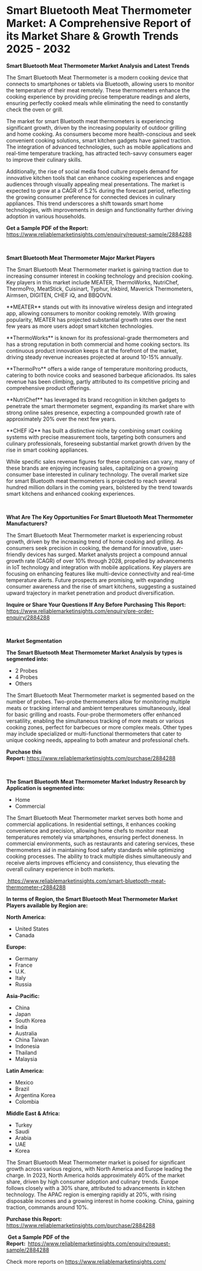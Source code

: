 <p><h1>Smart Bluetooth Meat Thermometer Market: A Comprehensive Report of its Market Share & Growth Trends 2025 - 2032</h1></p><p><strong>Smart Bluetooth Meat Thermometer Market Analysis and Latest Trends</strong></p>
<p><p>The Smart Bluetooth Meat Thermometer is a modern cooking device that connects to smartphones or tablets via Bluetooth, allowing users to monitor the temperature of their meat remotely. These thermometers enhance the cooking experience by providing precise temperature readings and alerts, ensuring perfectly cooked meals while eliminating the need to constantly check the oven or grill.</p><p>The market for smart Bluetooth meat thermometers is experiencing significant growth, driven by the increasing popularity of outdoor grilling and home cooking. As consumers become more health-conscious and seek convenient cooking solutions, smart kitchen gadgets have gained traction. The integration of advanced technologies, such as mobile applications and real-time temperature tracking, has attracted tech-savvy consumers eager to improve their culinary skills.</p><p>Additionally, the rise of social media food culture propels demand for innovative kitchen tools that can enhance cooking experiences and engage audiences through visually appealing meal presentations. The market is expected to grow at a CAGR of 5.2% during the forecast period, reflecting the growing consumer preference for connected devices in culinary appliances. This trend underscores a shift towards smart home technologies, with improvements in design and functionality further driving adoption in various households.</p></p>
<p><strong>Get a Sample PDF of the Report:&nbsp;</strong> <a href="https://www.reliablemarketinsights.com/enquiry/request-sample/2884288?utm_campaign=2514&utm_medium=2&utm_source=Github&utm_content=ia&utm_term=13032025&utm_id=smart-bluetooth-meat-thermometer">https://www.reliablemarketinsights.com/enquiry/request-sample/2884288</a></p>
<p>&nbsp;</p>
<p><strong>Smart Bluetooth Meat Thermometer Major Market Players</strong></p>
<p><p>The Smart Bluetooth Meat Thermometer market is gaining traction due to increasing consumer interest in cooking technology and precision cooking. Key players in this market include MEATER, ThermoWorks, NutriChef, ThermoPro, MeatStick, Cuisinart, Typhur, Inkbird, Maverick Thermometers, Airmsen, DIGITEN, CHEF iQ, and BBQOVN.</p><p>**MEATER** stands out with its innovative wireless design and integrated app, allowing consumers to monitor cooking remotely. With growing popularity, MEATER has projected substantial growth rates over the next few years as more users adopt smart kitchen technologies.</p><p>**ThermoWorks** is known for its professional-grade thermometers and has a strong reputation in both commercial and home cooking sectors. Its continuous product innovation keeps it at the forefront of the market, driving steady revenue increases projected at around 10-15% annually.</p><p>**ThermoPro** offers a wide range of temperature monitoring products, catering to both novice cooks and seasoned barbeque aficionados. Its sales revenue has been climbing, partly attributed to its competitive pricing and comprehensive product offerings.</p><p>**NutriChef** has leveraged its brand recognition in kitchen gadgets to penetrate the smart thermometer segment, expanding its market share with strong online sales presence, expecting a compounded growth rate of approximately 20% over the next few years.</p><p>**CHEF iQ** has built a distinctive niche by combining smart cooking systems with precise measurement tools, targeting both consumers and culinary professionals, foreseeing substantial market growth driven by the rise in smart cooking appliances.</p><p>While specific sales revenue figures for these companies can vary, many of these brands are enjoying increasing sales, capitalizing on a growing consumer base interested in culinary technology. The overall market size for smart Bluetooth meat thermometers is projected to reach several hundred million dollars in the coming years, bolstered by the trend towards smart kitchens and enhanced cooking experiences.</p></p>
<p>&nbsp;</p>
<p><strong>What Are The Key Opportunities For Smart Bluetooth Meat Thermometer Manufacturers?</strong></p>
<p><p>The Smart Bluetooth Meat Thermometer market is experiencing robust growth, driven by the increasing trend of home cooking and grilling. As consumers seek precision in cooking, the demand for innovative, user-friendly devices has surged. Market analysts project a compound annual growth rate (CAGR) of over 10% through 2028, propelled by advancements in IoT technology and integration with mobile applications. Key players are focusing on enhancing features like multi-device connectivity and real-time temperature alerts. Future prospects are promising, with expanding consumer awareness and the rise of smart kitchens, suggesting a sustained upward trajectory in market penetration and product diversification.</p></p>
<p><strong>Inquire or Share Your Questions If Any Before Purchasing This Report:</strong> <a href="https://www.reliablemarketinsights.com/enquiry/pre-order-enquiry/2884288?utm_campaign=2514&utm_medium=2&utm_source=Github&utm_content=ia&utm_term=13032025&utm_id=smart-bluetooth-meat-thermometer">https://www.reliablemarketinsights.com/enquiry/pre-order-enquiry/2884288</a></p>
<p>&nbsp;</p>
<p><strong>Market Segmentation</strong></p>
<p><strong>The Smart Bluetooth Meat Thermometer Market Analysis by types is segmented into:</strong></p>
<p><ul><li>2 Probes</li><li>4 Probes</li><li>Others</li></ul></p>
<p><p>The Smart Bluetooth Meat Thermometer market is segmented based on the number of probes. Two-probe thermometers allow for monitoring multiple meats or tracking internal and ambient temperatures simultaneously, ideal for basic grilling and roasts. Four-probe thermometers offer enhanced versatility, enabling the simultaneous tracking of more meats or various cooking zones, perfect for barbecues or more complex meals. Other types may include specialized or multi-functional thermometers that cater to unique cooking needs, appealing to both amateur and professional chefs.</p></p>
<p><strong>Purchase this Report:&nbsp;</strong><a href="https://www.reliablemarketinsights.com/purchase/2884288?utm_campaign=2514&utm_medium=2&utm_source=Github&utm_content=ia&utm_term=13032025&utm_id=smart-bluetooth-meat-thermometer">https://www.reliablemarketinsights.com/purchase/2884288</a></p>
<p>&nbsp;</p>
<p><strong>The Smart Bluetooth Meat Thermometer Market Industry Research by Application is segmented into:</strong></p>
<p><ul><li>Home</li><li>Commercial</li></ul></p>
<p><p>The Smart Bluetooth Meat Thermometer market serves both home and commercial applications. In residential settings, it enhances cooking convenience and precision, allowing home chefs to monitor meat temperatures remotely via smartphones, ensuring perfect doneness. In commercial environments, such as restaurants and catering services, these thermometers aid in maintaining food safety standards while optimizing cooking processes. The ability to track multiple dishes simultaneously and receive alerts improves efficiency and consistency, thus elevating the overall culinary experience in both markets.</p></p>
<p><a href="https://www.reliablemarketinsights.com/smart-bluetooth-meat-thermometer-r2884288?utm_campaign=2514&utm_medium=2&utm_source=Github&utm_content=ia&utm_term=13032025&utm_id=smart-bluetooth-meat-thermometer">&nbsp;https://www.reliablemarketinsights.com/smart-bluetooth-meat-thermometer-r2884288</a></p>
<p><strong>In terms of Region, the Smart Bluetooth Meat Thermometer Market Players available by Region are:</strong></p>
<p>
    <p> <strong> North America: </strong>
        <ul>
            <li>United States</li>
            <li>Canada</li>
        </ul>
        </p> 
    <p> <strong> Europe: </strong>
        <ul>
            <li>Germany</li>
            <li>France</li>
            <li>U.K.</li>
            <li>Italy</li>
            <li>Russia</li>
        </ul>
        </p> 
    <p> <strong> Asia-Pacific: </strong>
        <ul>
            <li>China</li>
            <li>Japan</li>
            <li>South Korea</li>
            <li>India</li>
            <li>Australia</li>
            <li>China Taiwan</li>
            <li>Indonesia</li>
            <li>Thailand</li>
            <li>Malaysia</li>
        </ul>
        </p> 
    <p> <strong> Latin America: </strong>
        <ul>
            <li>Mexico</li>
            <li>Brazil</li>
            <li>Argentina Korea</li>
            <li>Colombia</li>
        </ul>
        </p> 
    <p> <strong> Middle East & Africa: </strong>
        <ul>
            <li>Turkey</li>
            <li>Saudi</li>
            <li>Arabia</li>
            <li>UAE</li>
            <li>Korea</li>
        </ul>
    </p>
    </p>
<p><p>The Smart Bluetooth Meat Thermometer market is poised for significant growth across various regions, with North America and Europe leading the charge. In 2023, North America holds approximately 40% of the market share, driven by high consumer adoption and culinary trends. Europe follows closely with a 30% share, attributed to advancements in kitchen technology. The APAC region is emerging rapidly at 20%, with rising disposable incomes and a growing interest in home cooking. China, gaining traction, commands around 10%.</p></p>
<p><strong>Purchase this Report: </strong><a href="https://www.reliablemarketinsights.com/purchase/2884288?utm_campaign=2514&utm_medium=2&utm_source=Github&utm_content=ia&utm_term=13032025&utm_id=smart-bluetooth-meat-thermometer">https://www.reliablemarketinsights.com/purchase/2884288</a></p>
<p>&nbsp;<strong>Get a Sample PDF of the Report:&nbsp;&nbsp;</strong><a href="https://www.reliablemarketinsights.com/enquiry/request-sample/2884288?utm_campaign=2514&utm_medium=2&utm_source=Github&utm_content=ia&utm_term=13032025&utm_id=smart-bluetooth-meat-thermometer">https://www.reliablemarketinsights.com/enquiry/request-sample/2884288</a></p>
<p><strong></strong></p>
<p>Check more reports on <a href="https://www.reliablemarketinsights.com/?utm_campaign=2514&utm_medium=2&utm_source=Github&utm_content=ia&utm_term=13032025&utm_id=smart-bluetooth-meat-thermometer">https://www.reliablemarketinsights.com/</a></p>